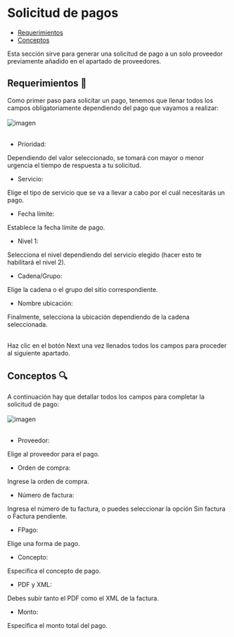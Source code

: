 # Solicitud de pagos
 - [Requerimientos](#requirements)
 - [Conceptos](#conceptos)

Esta sección sirve para generar una solicitud de pago a un solo proveedor previamente añadido en el apartado de proveedores.
## <a name="requirements">Requerimientos</a> :pencil:
Como primer paso para solicitar un pago, tenemos que llenar todos los campos obligatoriamente dependiendo del pago que vayamos a realizar:<br><br>
![imagen](/images/docs/payments/solicitud1.png)<br><br>
- Prioridad:

Dependiendo del valor seleccionado, se tomará con mayor o menor urgencia el tiempo de respuesta a tu solicitud.

- Servicio:

Elige el tipo de servicio que se va a llevar a cabo por el cuál necesitarás un pago.

- Fecha límite:

Establece la fecha límite de pago.

- Nivel 1:

Selecciona el nivel dependiendo del servicio elegido (hacer esto te habilitará el nivel 2).

- Cadena/Grupo:

Elige la cadena o el grupo del sitio correspondiente.

- Nombre ubicación:

Finalmente, selecciona la ubicación dependiendo de la cadena seleccionada.

<br>Haz clic en el botón Next una vez llenados todos los campos para proceder al siguiente apartado.
## <a name="conceptos">Conceptos</a> :mag:
A continuación hay que detallar todos los campos para completar la solicitud de pago:<br><br>
![imagen](/images/docs/payments/solicitud2.png)<br><br>
- Proveedor:

Elige al proveedor para el pago.

- Orden de compra:

Ingrese la orden de compra.

- Número de factura:

Ingresa el número de tu factura, o puedes seleccionar la opción Sin factura o Factura pendiente.

- FPago:

Elige una forma de pago.

- Concepto:

Especifica el concepto de pago.

- PDF y XML:

Debes subir tanto el PDF como el XML de la factura.

- Monto:

Especifica el monto total del pago.
